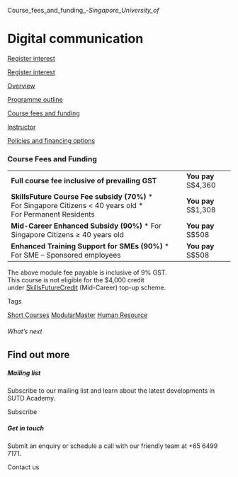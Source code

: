 Course_fees_and_funding_-_Singapore_University_of_



Digital communication
=====================

[Register interest](/admissions/academy/short-courses/short-courses-register-your-interest/?coursename=digital-communication)

[Register interest](/admissions/academy/short-courses/short-courses-register-your-interest/?coursename=digital-communication)

[Overview](/course/digital-communication/#tabs)

[Programme outline](/course/digital-communication/programme-outline/#tabs)

[Course fees and funding](/course/digital-communication/course-fees-and-funding/#tabs)

[Instructor](/course/digital-communication/instructor/#tabs)

[Policies and financing options](/course/digital-communication/policies-and-financing-options/#tabs)

### Course Fees and Funding

|  |  |
| --- | --- |
| **Full course fee inclusive of prevailing GST** | **You pay**  S$4,360 |
| **SkillsFuture Course Fee subsidy (70%)**  * For Singapore Citizens < 40 years old * For Permanent Residents | **You pay**  S$1,308 |
| **Mid-Career Enhanced Subsidy (90%)**  * For Singapore Citizens ≥ 40 years old | **You pay**  S$508 |
| **Enhanced Training Support for SMEs (90%)**  * For SME – Sponsored employees | **You pay**  S$508 |

The above module fee payable is inclusive of 9% GST.  
This course is not eligible for the $4,000 credit under [SkillsFuture](http://www.skillsfuture.gov.sg/credit)[Credit](http://www.skillsfuture.gov.sg/credit) (Mid-Career) top-up scheme.

Tags

[Short Courses](/admissions/academy/courses-and-modules/?academy-type-course=780)
[ModularMaster](/admissions/academy/courses-and-modules/?academy-type-course=792)
[Human Resource](/admissions/academy/courses-and-modules/?discipline=910)

###### What’s next

Find out more
-------------

##### Mailing list

Subscribe to our mailing list and learn about the latest developments in SUTD Academy.

Subscribe

##### Get in touch

Submit an enquiry or schedule a call with our friendly team at +65 6499 7171.

Contact us

